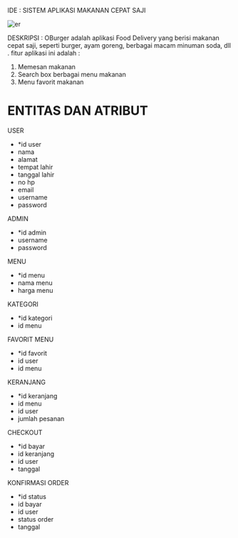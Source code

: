 
IDE : SISTEM APLIKASI MAKANAN CEPAT SAJI

![er](https://user-images.githubusercontent.com/71611488/158846003-0bc84a14-897c-4eb9-ab0e-a52bdb2d0c82.PNG)

DESKRIPSI :
OBurger adalah aplikasi Food Delivery yang berisi makanan cepat saji, seperti burger, ayam goreng, berbagai macam minuman soda, dll . fitur aplikasi ini adalah :

1. Memesan makanan
2. Search box berbagai menu makanan
3. Menu favorit makanan



<h1 b >ENTITAS DAN ATRIBUT</h1>

USER
- *id user
- nama 
- alamat 
- tempat lahir 
- tanggal lahir 
- no hp 
- email 
- username 
- password

ADMIN
- *id admin
- username
- password


MENU
- *id menu
- nama menu
- harga menu

KATEGORI
- *id kategori
- id menu


FAVORIT MENU
- *id favorit
- id user
- id menu

KERANJANG 
- *id keranjang
- id menu
- id user
- jumlah pesanan

CHECKOUT
- *id bayar
- id keranjang
- id user
- tanggal

KONFIRMASI ORDER
- *id status
- id bayar
- id user
- status order
- tanggal





